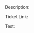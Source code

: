 Description:

<!-- Describe the goals of this pull request -->

Ticket Link:

<!-- [PIZ4](https://trello.com/c/yoGXkSli/3-piz4-increase-test-coverage) -->

Test:

<!-- Add a screenshots or videos of the ticket tests -->

